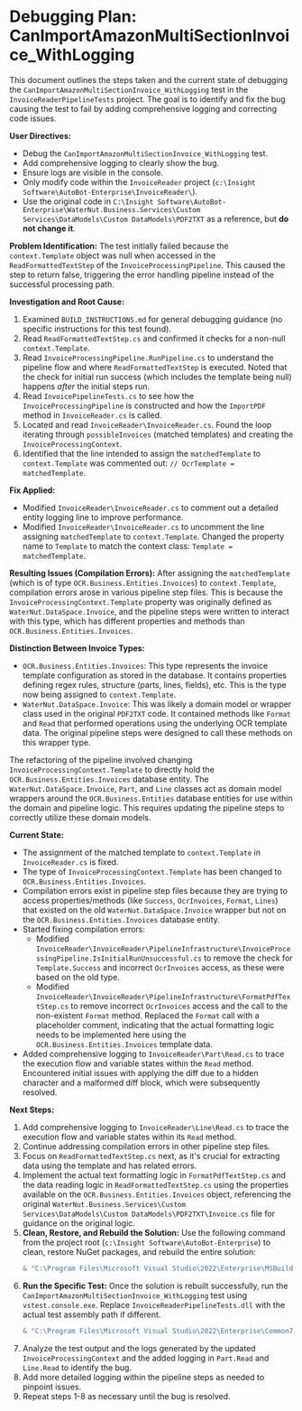 # Debugging Plan: CanImportAmazonMultiSectionInvoice_WithLogging

This document outlines the steps taken and the current state of debugging the `CanImportAmazonMultiSectionInvoice_WithLogging` test in the `InvoiceReaderPipelineTests` project. The goal is to identify and fix the bug causing the test to fail by adding comprehensive logging and correcting code issues.

**User Directives:**
*   Debug the `CanImportAmazonMultiSectionInvoice_WithLogging` test.
*   Add comprehensive logging to clearly show the bug.
*   Ensure logs are visible in the console.
*   Only modify code within the `InvoiceReader` project (`c:\Insight Software\AutoBot-Enterprise\InvoiceReader\`).
*   Use the original code in `C:\Insight Software\AutoBot-Enterprise\WaterNut.Business.Services\Custom Services\DataModels\Custom DataModels\PDF2TXT` as a reference, but **do not change it**.

**Problem Identification:**
The test initially failed because the `context.Template` object was null when accessed in the `ReadFormattedTextStep` of the `InvoiceProcessingPipeline`. This caused the step to return false, triggering the error handling pipeline instead of the successful processing path.

**Investigation and Root Cause:**
1.  Examined `BUILD_INSTRUCTIONS.md` for general debugging guidance (no specific instructions for this test found).
2.  Read `ReadFormattedTextStep.cs` and confirmed it checks for a non-null `context.Template`.
3.  Read `InvoiceProcessingPipeline.RunPipeline.cs` to understand the pipeline flow and where `ReadFormattedTextStep` is executed. Noted that the check for initial run success (which includes the template being null) happens *after* the initial steps run.
4.  Read `InvoicePipelineTests.cs` to see how the `InvoiceProcessingPipeline` is constructed and how the `ImportPDF` method in `InvoiceReader.cs` is called.
5.  Located and read `InvoiceReader\InvoiceReader.cs`. Found the loop iterating through `possibleInvoices` (matched templates) and creating the `InvoiceProcessingContext`.
6.  Identified that the line intended to assign the `matchedTemplate` to `context.Template` was commented out: `// OcrTemplate = matchedTemplate`.

**Fix Applied:**
*   Modified `InvoiceReader\InvoiceReader.cs` to comment out a detailed entity logging line to improve performance.
*   Modified `InvoiceReader\InvoiceReader.cs` to uncomment the line assigning `matchedTemplate` to `context.Template`. Changed the property name to `Template` to match the context class: `Template = matchedTemplate`.

**Resulting Issues (Compilation Errors):**
After assigning the `matchedTemplate` (which is of type `OCR.Business.Entities.Invoices`) to `context.Template`, compilation errors arose in various pipeline step files. This is because the `InvoiceProcessingContext.Template` property was originally defined as `WaterNut.DataSpace.Invoice`, and the pipeline steps were written to interact with this type, which has different properties and methods than `OCR.Business.Entities.Invoices`.

**Distinction Between Invoice Types:**
*   `OCR.Business.Entities.Invoices`: This type represents the invoice template configuration as stored in the database. It contains properties defining regex rules, structure (parts, lines, fields), etc. This is the type now being assigned to `context.Template`.
*   `WaterNut.DataSpace.Invoice`: This was likely a domain model or wrapper class used in the original `PDF2TXT` code. It contained methods like `Format` and `Read` that performed operations using the underlying OCR template data. The original pipeline steps were designed to call these methods on this wrapper type.

The refactoring of the pipeline involved changing `InvoiceProcessingContext.Template` to directly hold the `OCR.Business.Entities.Invoices` database entity. The `WaterNut.DataSpace.Invoice`, `Part`, and `Line` classes act as domain model wrappers around the `OCR.Business.Entities` database entities for use within the domain and pipeline logic. This requires updating the pipeline steps to correctly utilize these domain models.

**Current State:**
*   The assignment of the matched template to `context.Template` in `InvoiceReader.cs` is fixed.
*   The type of `InvoiceProcessingContext.Template` has been changed to `OCR.Business.Entities.Invoices`.
*   Compilation errors exist in pipeline step files because they are trying to access properties/methods (like `Success`, `OcrInvoices`, `Format`, `Lines`) that existed on the old `WaterNut.DataSpace.Invoice` wrapper but not on the `OCR.Business.Entities.Invoices` database entity.
*   Started fixing compilation errors:
    *   Modified `InvoiceReader\InvoiceReader\PipelineInfrastructure\InvoiceProcessingPipeline.IsInitialRunUnsuccessful.cs` to remove the check for `Template.Success` and incorrect `OcrInvoices` access, as these were based on the old type.
    *   Modified `InvoiceReader\InvoiceReader\PipelineInfrastructure\FormatPdfTextStep.cs` to remove incorrect `OcrInvoices` access and the call to the non-existent `Format` method. Replaced the `Format` call with a placeholder comment, indicating that the actual formatting logic needs to be implemented here using the `OCR.Business.Entities.Invoices` template data.
*   Added comprehensive logging to `InvoiceReader\Part\Read.cs` to trace the execution flow and variable states within the `Read` method. Encountered initial issues with applying the diff due to a hidden character and a malformed diff block, which were subsequently resolved.

**Next Steps:**
1.  Add comprehensive logging to `InvoiceReader\Line\Read.cs` to trace the execution flow and variable states within its `Read` method.
2.  Continue addressing compilation errors in other pipeline step files.
3.  Focus on `ReadFormattedTextStep.cs` next, as it's crucial for extracting data using the template and has related errors.
4.  Implement the actual text formatting logic in `FormatPdfTextStep.cs` and the data reading logic in `ReadFormattedTextStep.cs` using the properties available on the `OCR.Business.Entities.Invoices` object, referencing the original `WaterNut.Business.Services\Custom Services\DataModels\Custom DataModels\PDF2TXT\Invoice.cs` file for guidance on the original logic.
5.  **Clean, Restore, and Rebuild the Solution:**
    Use the following command from the project root (`c:\Insight Software\AutoBot-Enterprise`) to clean, restore NuGet packages, and rebuild the entire solution:
    ```powershell
    & "C:\Program Files\Microsoft Visual Studio\2022\Enterprise\MSBuild\Current\Bin\MSBuild.exe" AutoBot-Enterprise.sln /t:Clean,Restore,Rebuild /p:Configuration=Debug /p:Platform=x64
    ```
6.  **Run the Specific Test:**
    Once the solution is rebuilt successfully, run the `CanImportAmazonMultiSectionInvoice_WithLogging` test using `vstest.console.exe`. Replace `InvoiceReaderPipelineTests.dll` with the actual test assembly path if different.
    ```powershell
    & "C:\Program Files\Microsoft Visual Studio\2022\Enterprise\Common7\IDE\CommonExtensions\Microsoft\TestWindow\vstest.console.exe" ".\InvoiceReaderPipelineTests\bin\x64\Debug\net48\InvoiceReaderPipelineTests.dll" /TestCaseFilter:"FullyQualifiedName=InvoiceReaderPipelineTests.InvoicePipelineTests.CanImportAmazonMultiSectionInvoice_WithLogging" "/Logger:console;verbosity=detailed"
    ```
7.  Analyze the test output and the logs generated by the updated `InvoiceProcessingContext` and the added logging in `Part.Read` and `Line.Read` to identify the bug.
8.  Add more detailed logging within the pipeline steps as needed to pinpoint issues.
9.  Repeat steps 1-8 as necessary until the bug is resolved.